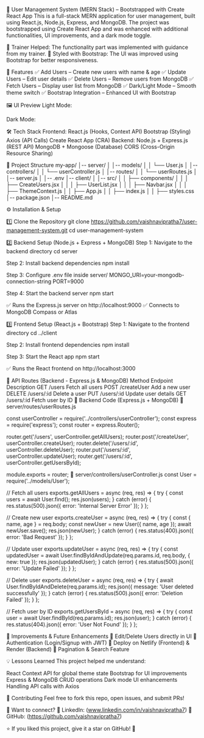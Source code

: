 🚀 User Management System (MERN Stack) – Bootstrapped with Create React App
This is a full-stack MERN application for user management, built using React.js, Node.js, Express, and MongoDB. The project was bootstrapped using Create React App and was enhanced with additional functionalities, UI improvements, and a dark mode toggle.

🔹 Trainer Helped: The functionality part was implemented with guidance from my trainer.
🔹 Styled with Bootstrap: The UI was improved using Bootstrap for better responsiveness.

📌 Features
✅ Add Users – Create new users with name & age
✅ Update Users – Edit user details
✅ Delete Users – Remove users from MongoDB
✅ Fetch Users – Display user list from MongoDB
✅ Dark/Light Mode – Smooth theme switch
✅ Bootstrap Integration – Enhanced UI with Bootstrap

🖼️ UI Preview
Light Mode:


Dark Mode:


🛠️ Tech Stack
Frontend:
React.js (Hooks, Context API)
Bootstrap (Styling)
Axios (API Calls)
Create React App (CRA)
Backend:
Node.js + Express.js (REST API)
MongoDB + Mongoose (Database)
CORS (Cross-Origin Resource Sharing)


📂 Project Structure
my-app/
│-- server/
│   │-- models/
│   │   └── User.js
│   │-- controllers/
│   │   └── userController.js
│   │-- routes/
│   │   └── userRoutes.js
│   │-- server.js
│   │-- .env
│-- client/
│   │-- src/
│   │   ├── components/
│   │   │   ├── CreateUsers.jsx
│   │   │   ├── UserList.jsx
│   │   │   ├── Navbar.jsx
│   │   │   ├── ThemeContext.js
│   │   ├── App.js
│   │   ├── index.js
│   │   ├── styles.css
│-- package.json
│-- README.md

⚙️ Installation & Setup

1️⃣ Clone the Repository
git clone https://github.com/vaishnavipratha7/user-management-system.git
cd user-management-system

2️⃣ Backend Setup (Node.js + Express + MongoDB)
   Step 1: Navigate to the backend directory
cd server

   Step 2: Install backend dependencies
npm install

   Step 3: Configure .env file inside server/
MONGO_URI=your-mongodb-connection-string
PORT=9000

Step 4: Start the backend server
npm start

✅ Runs the Express.js server on http://localhost:9000
✅ Connects to MongoDB Compass or Atlas

3️⃣ Frontend Setup (React.js + Bootstrap)
   Step 1: Navigate to the frontend directory
cd ../client

   Step 2: Install frontend dependencies
npm install

   Step 3: Start the React app
npm start

✅ Runs the React frontend on http://localhost:3000

🔗 API Routes (Backend - Express.js & MongoDB)
Method	Endpoint	Description
GET	/users	Fetch all users
POST	/createUser	Add a new user
DELETE	/users/:id	Delete a user
PUT	/users/:id	Update user details
GET	/users/:id	Fetch user by ID
📜 Backend Code (Express.js + MongoDB)
📝 server/routes/userRoutes.js

const userController = require('../controllers/userController');
const express = require('express');
const router = express.Router();

router.get('/users', userController.getAllUsers);
router.post('/createUser', userController.createUser);
router.delete('/users/:id', userController.deleteUser);
router.put('/users/:id', userController.updateUser);
router.get('/users/:id', userController.getUsersById);

module.exports = router;
📝 server/controllers/userController.js
const User = require('../models/User');

// Fetch all users
exports.getAllUsers = async (req, res) => {
  try {
    const users = await User.find();
    res.json(users);
  } catch (error) {
    res.status(500).json({ error: 'Internal Server Error' });
  }
};

// Create new user
exports.createUser = async (req, res) => {
  try {
    const { name, age } = req.body;
    const newUser = new User({ name, age });
    await newUser.save();
    res.json(newUser);
  } catch (error) {
    res.status(400).json({ error: 'Bad Request' });
  }
};

// Update user
exports.updateUser = async (req, res) => {
  try {
    const updatedUser = await User.findByIdAndUpdate(req.params.id, req.body, { new: true });
    res.json(updatedUser);
  } catch (error) {
    res.status(500).json({ error: 'Update Failed' });
  }
};

// Delete user
exports.deleteUser = async (req, res) => {
  try {
    await User.findByIdAndDelete(req.params.id);
    res.json({ message: 'User deleted successfully' });
  } catch (error) {
    res.status(500).json({ error: 'Deletion Failed' });
  }
};

// Fetch user by ID
exports.getUsersById = async (req, res) => {
  try {
    const user = await User.findById(req.params.id);
    res.json(user);
  } catch (error) {
    res.status(404).json({ error: 'User Not Found' });
  }
};

📌 Improvements & Future Enhancements
🔹 Edit/Delete Users directly in UI
🔹 Authentication (Login/Signup with JWT)
🔹 Deploy on Netlify (Frontend) & Render (Backend)
🔹 Pagination & Search Feature

💡 Lessons Learned
This project helped me understand:

React Context API for global theme state
Bootstrap for UI improvements
Express & MongoDB CRUD operations
Dark mode UI enhancements
Handling API calls with Axios


📢 Contributing
Feel free to fork this repo, open issues, and submit PRs!

📢 Want to connect?
📍 LinkedIn: (www.linkedin.com/in/vaishnavipratha7)
📍 GitHub: (https://github.com/vaishnavipratha7)


⭐ If you liked this project, give it a star on GitHub! 🌟
